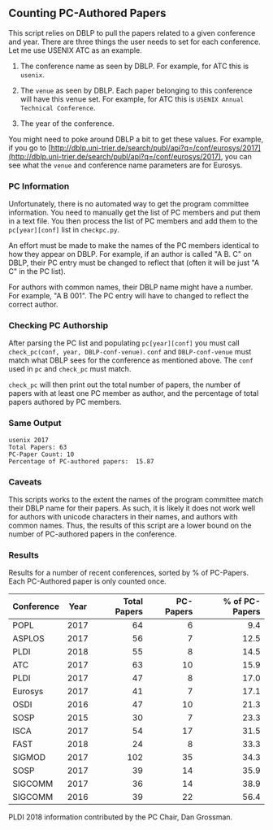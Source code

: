 ## Counting PC-Authored Papers ##

This script relies on DBLP to pull the papers related to a given
conference and year. There are three things the user needs to set for
each conference. Let me use USENIX ATC as an example.

1. The conference name as seen by DBLP. For example, for ATC this is
`usenix`.

2. The `venue` as seen by DBLP. Each paper belonging to
this conference will have this venue set. For example, for ATC this is
`USENIX Annual Technical Conference`.

3. The year of the conference.

You might need to poke around DBLP a bit to get these values. For
example, if you go to
[http://dblp.uni-trier.de/search/publ/api?q=/conf/eurosys/2017](http://dblp.uni-trier.de/search/publ/api?q=/conf/eurosys/2017),
you can see what the `venue` and conference name parameters are for Eurosys.

### PC Information ###

Unfortunately, there is no automated way to get the program committee
information.  You need to manually get the list of PC members and put
them in a text file. You then process the list of PC members and add
them to the `pc[year][conf]` list in `checkpc.py`.

An effort must be made to make the names of the PC members identical
to how they appear on DBLP. For example, if an author is called "A
B. C" on DBLP, their PC entry must be changed to reflect that (often
it will be just "A C" in the PC list).

For authors with common names, their DBLP name might have a
number. For example, "A B 001". The PC entry will have to changed to
reflect the correct author.
        
### Checking PC Authorship ###

After parsing the PC list and populating `pc[year][conf]` you must
call `check_pc(conf, year, DBLP-conf-venue)`. `conf` and
`DBLP-conf-venue` must match what DBLP sees for the conference as
mentioned above. The `conf` used in `pc` and `check_pc` must match.

`check_pc` will then print out the total number of papers, the number
of papers with at least one PC member as author, and the percentage of
total papers authored by PC members.

### Same Output ###

```
usenix 2017
Total Papers: 63
PC-Paper Count: 10
Percentage of PC-authored papers:  15.87
```      
    
### Caveats ###

This scripts works to the extent the names of the program committee
match their DBLP name for their papers. As such, it is likely it does
not work well for authors with unicode characters in their names, and
authors with common names. Thus, the results of this script are a
lower bound on the number of PC-authored papers in the conference.

### Results ###

Results for a number of recent conferences, sorted by % of
PC-Papers. Each PC-Authored paper is only counted once.
    
| Conference | Year | Total Papers | PC-Papers | % of PC-Papers |
|-------------|:-------------:| -----:|----:|----:|
POPL    | 2017 |   64 |    6   |  9.4  |
ASPLOS  | 2017 |   56 |    7   |  12.5 |
PLDI    | 2018 |   55 |    8   |  14.5 |  
ATC     | 2017 |   63 |   10   |  15.9 |
PLDI    | 2017 |   47 |    8   |  17.0 |
Eurosys | 2017 |   41 |    7   |  17.1 |
OSDI    | 2016 |   47 |   10   |  21.3 |
SOSP    | 2015 |   30 |    7   |  23.3 |
ISCA    | 2017 |   54 |   17   |  31.5 |
FAST    | 2018 |   24 |    8   |  33.3 |
SIGMOD  | 2017 |  102 |   35   |  34.3 |
SOSP    | 2017 |   39 |   14   |  35.9 |
SIGCOMM | 2017 |   36 |   14   |  38.9 |            
SIGCOMM | 2016 |   39 |   22   |  56.4 |            
    
PLDI 2018 information contributed by the PC Chair, Dan Grossman.
